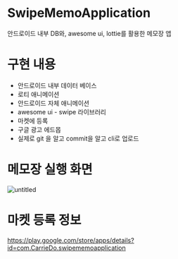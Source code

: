 # SwipeMemoApplication
안드로이드 내부 DB와, awesome ui, lottie를 활용한 메모장 앱

# 구현 내용
- 안드로이드 내부 데이터 베이스
- 로티 애니메이션
- 안드로이드 자체 애니메이션
- awesome ui - swipe 라이브러리
-  마켓에 등록
-  구글 광고 에드몹
- 실제로 git 을 알고 commit을 알고 cli로 업로드 

# 메모장 실행 화면
![untitled](https://user-images.githubusercontent.com/48639426/91308240-f4e0f080-e7e9-11ea-9a6e-4c376bf26aca.gif)


# 마켓 등록 정보
https://play.google.com/store/apps/details?id=com.CarrieDo.swipememoapplication
